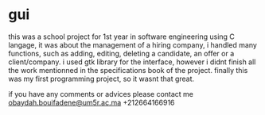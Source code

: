 # gui
this was a school project for 1st year in software engineering using C langage, it was about the management of a hiring company, i handled many functions, such as adding, editing,  deleting a candidate, an offer or a client/company.
i used gtk library for the interface, however i didnt finish all the work mentionned in the specifications book of the project.
finally this was my first programming project, so it wasnt that great.


if you have any comments or advices please contact me
obaydah.bouifadene@um5r.ac.ma
+212664166916
